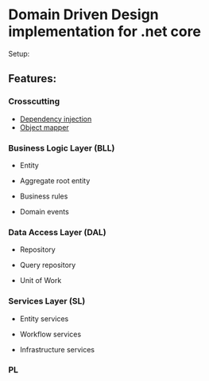 # Domain Driven Design implementation for .net core 

Setup:

## Features:

### Crosscutting

- [Dependency injection][1]
- [Object mapper][2]

### Business Logic Layer (BLL)

- Entity

- Aggregate root entity

- Business rules

- Domain events

### Data Access Layer (DAL)

- Repository

- Query repository

- Unit of Work

### Services Layer (SL)

- Entity services

- Workflow services

- Infrastructure services

### PL

[1]: https://github.com/Alexander-Shein/DddCore/blob/net-core/Src/Crosscutting/DddCore.Contracts.Crosscutting/DependencyInjection/README.md
[2]: https://github.com/Alexander-Shein/DddCore/blob/net-core/Src/Crosscutting/DddCore.Contracts.Crosscutting/ObjectMapper/README.md
